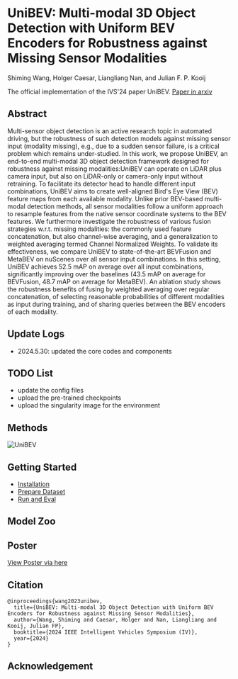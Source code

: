 # UniBEV: Multi-modal 3D Object Detection with Uniform BEV Encoders for Robustness against Missing Sensor Modalities

Shiming Wang, Holger Caesar, Liangliang Nan, and Julian F. P. Kooij

The official implementation of the IVS'24 paper UniBEV. [Paper in arxiv](https://arxiv.org/abs/2309.14516)

## Abstract

Multi-sensor object detection is an active research topic in automated driving, but the robustness of such detection models against missing sensor input (modality missing), e.g., due to a sudden sensor failure, is a critical problem which remains under-studied. In this work, we propose UniBEV, an end-to-end multi-modal 3D object detection framework designed for robustness against missing modalities:UniBEV can operate on LiDAR plus camera input, but also on LiDAR-only or camera-only input without retraining.
To facilitate its detector head to handle different input combinations,  UniBEV aims to create well-aligned Bird's Eye View (BEV) feature maps from each available modality.
Unlike prior BEV-based multi-modal detection methods,
all sensor modalities follow a uniform approach to resample features from the native sensor coordinate systems to the BEV features. We furthermore investigate the robustness of various fusion strategies w.r.t. missing modalities: the commonly used feature concatenation, but also channel-wise averaging, and a generalization to weighted averaging termed Channel Normalized Weights. To validate its effectiveness, we compare UniBEV to state-of-the-art BEVFusion and MetaBEV on nuScenes over all sensor input combinations. In this setting, UniBEV achieves $52.5 %$ mAP on average over all input combinations, significantly improving over the baselines
($43.5 %$ mAP on average for BEVFusion, $48.7 %$ mAP on average for MetaBEV). An ablation study shows the robustness benefits of fusing by weighted averaging over regular concatenation, of selecting  reasonable probabilities of different modalities as input during training, and of sharing queries between the BEV encoders of each modality.

## Update Logs

- 2024.5.30: updated the core codes and components

## TODO List

- update the config files
- upload the pre-trained checkpoints
- upload the singularity image for the environment

## Methods

![UniBEV](/assets/unibev.png)

## Getting Started

- [Installation](docs/installation.md)
- [Prepare Dataset](docs/prepare_dataset.md)
- [Run and Eval](docs/run_eval.md)

## Model Zoo

## Poster

[View Poster via here](https://surfdrive.surf.nl/files/index.php/s/Kuxogt4IKdPuNgz)

## Citation

```
@inproceedings{wang2023unibev,
  title={UniBEV: Multi-modal 3D Object Detection with Uniform BEV Encoders for Robustness against Missing Sensor Modalities},
  author={Wang, Shiming and Caesar, Holger and Nan, Liangliang and Kooij, Julian FP},
  booktitle={2024 IEEE Intelligent Vehicles Symposium (IV)},
  year={2024}
}
```

## Acknowledgement

